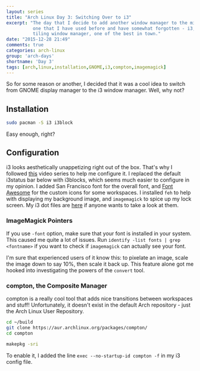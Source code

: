 ```yaml
---
layout: series
title: "Arch Linux Day 3: Switching Over to i3"
excerpt: "The day that I decide to add another window manager to the mix - the
          one that I have used before and have somewhat forgotten - i3, the
          tiling window manager, one of the best in town."
date: "2015-12-28 21:49"
comments: true
categories: arch-linux
group: 'arch-days'
shortname: 'Day 3'
tags: [arch,linux,installation,GNOME,i3,compton,imagemagick]
---
```


So for some reason or another, I decided that it was a cool idea to switch from
GNOME display manager to the i3 window manager. Well, why not?


## Installation

```sh
sudo pacman -S i3 i3block
```

Easy enough, right?


## Configuration

i3 looks aesthetically unappetizing right out of the box. That's why I followed
[this][i3vids] video series to help me configure it. I replaced the default
i3status bar below with i3blocks, which seems much easier to configure in my
opinion. I added San Francisco font for the overall font, and
[Font Awesome][fa] for the custom icons for some workspaces. I installed `feh`
to help with displaying my background image, and `imagemagick` to spice up my
lock screen. My i3 dot files are [here][i3dots] if anyone wants to take a look
at them.

### ImageMagick Pointers

If you use `-font` option, make sure that your font is installed in your system.
This caused me quite a lot of issues. Run
`identify -list fonts | grep <fontname>` if you want to check if `imagemagick`
can actually see your font.

I'm sure that experienced users of it know this: to pixelate an image, scale
the image down to say 10%, then scale it back up. This feature alone got me
hooked into investigating the powers of the `convert` tool.


### compton, the Composite Manager

compton is a really cool tool that adds nice transitions between workspaces and
stuff! Unfortunately, it doesn't exist in the default Arch repository - just
the Arch Linux User Repository.

```sh
cd ~/build
git clone https://aur.archlinux.org/packages/compton/
cd compton

makepkg -sri
```

To enable it, I added the line `exec --no-startup-id compton -f` in my i3
config file.




[i3vids]: https://www.youtube.com/playlist?list=PL5ze0DjYv5DbCv9vNEzFmP6sU7ZmkGzcf
[fa]: https://github.com/FortAwesome/Font-Awesome
[i3dots]: https://github.com/cheukyin699/i3config
